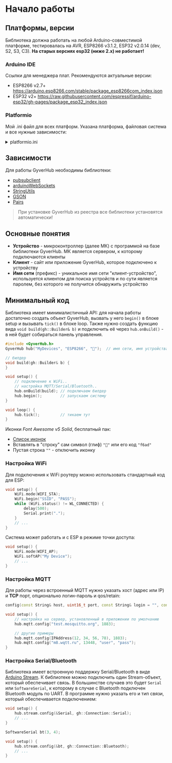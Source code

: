 # Начало работы
## Платформы, версии
Библиотека должна работать на любой Arduino-совместимой платформе, тестировалась на AVR, ESP8266 v3.1.2, ESP32 v2.0.14 (dev, S2, S3, C3). **На старых версиях esp32 (ниже 2.x) не работает!**

### Arduino IDE
Ссылки для менеджера плат. Рекомендуются актуальные версии:
- ESP8266 v2.7+ https://arduino.esp8266.com/stable/package_esp8266com_index.json
- ESP32 v2+ https://raw.githubusercontent.com/espressif/arduino-esp32/gh-pages/package_esp32_index.json

### Platformio
Мой .ini файл для всех платформ. Указана платформа, файловая система и все нужные зависимости:

<details>
<summary>platformio.ini</summary>

```ini
[env:d1_mini]
framework = arduino
monitor_speed = 115200
platform = espressif8266
board = d1_mini
upload_speed = 921600
monitor_filters = esp8266_exception_decoder, default
build_type = debug
board_build.filesystem = littlefs
lib_deps =
    knolleary/PubSubClient
    links2004/WebSockets
    ;GyverLibs/GyverHub
    https://github.com/GyverLibs/GyverHub.git
    GyverLibs/StringUtils
    GyverLibs/Pairs
    GyverLibs/GSON

[env:esp32dev]
framework = arduino
monitor_speed = 115200
platform = espressif32
board = esp32dev
upload_speed = 921600
board_build.filesystem = littlefs
lib_deps =
    knolleary/PubSubClient
    links2004/WebSockets
    ;GyverLibs/GyverHub
    https://github.com/GyverLibs/GyverHub.git
    GyverLibs/StringUtils
    GyverLibs/Pairs
    GyverLibs/GSON

[env:esp32cam]
framework = arduino
monitor_speed = 115200
platform = espressif32
board = esp32cam
board_build.mcu = esp32
upload_speed = 921600
board_build.f_cpu = 240000000L
board_build.filesystem = littlefs
lib_deps =
    knolleary/PubSubClient
    links2004/WebSockets
    ;GyverLibs/GyverHub
    https://github.com/GyverLibs/GyverHub.git
    GyverLibs/StringUtils
    GyverLibs/Pairs
    GyverLibs/GSON

[env:esp32-c3]
framework = arduino
monitor_speed = 115200
platform = espressif32
board = esp32dev
board_build.mcu = esp32c3
upload_speed = 921600
board_build.f_cpu = 80000000L
lib_deps =
    knolleary/PubSubClient
    links2004/WebSockets
    ;GyverLibs/GyverHub
    https://github.com/GyverLibs/GyverHub.git
    GyverLibs/StringUtils
    GyverLibs/Pairs
    GyverLibs/GSON

[env:s2_mini]
framework = arduino
monitor_speed = 115200
platform = espressif32
board = lolin_s2_mini
board_build.mcu = esp32s2
board_build.f_cpu = 240000000L
lib_deps =
    knolleary/PubSubClient
    links2004/WebSockets
    ;GyverLibs/GyverHub
    https://github.com/GyverLibs/GyverHub.git
    GyverLibs/StringUtils
    GyverLibs/Pairs
    GyverLibs/GSON

[env:nano328]
framework = arduino
monitor_speed = 115200
platform = atmelavr
board = nanoatmega328new
lib_deps =
    ;GyverLibs/GyverHub
    https://github.com/GyverLibs/GyverHub.git
    GyverLibs/StringUtils
    GyverLibs/Pairs
    GyverLibs/GSON
```
</details>

## Зависимости
Для работы GyverHub необходимы библиотеки:
- [pubsubclient](https://github.com/knolleary/pubsubclient)
- [arduinoWebSockets](https://github.com/Links2004/arduinoWebSockets)
- [StringUtils](https://github.com/GyverLibs/StringUtils)
- [GSON](https://github.com/GyverLibs/GSON)
- [Pairs](https://github.com/GyverLibs/Pairs)

> При установке GyverHub из реестра все библиотеки установятся автоматически!

## Основные понятия
- **Устройство** - микроконтроллер (далее МК) с программой на базе библиотеки GyverHub. МК является сервером, к которому подключаются клиенты
- **Клиент** - сайт или приложение GyverHub, которое подключено к устройству
- **Имя сети** (префикс) - уникальное имя сети "клиент-устройство", используется клиентом для поиска устройств и по сути является паролем, без которого не получится обнаружить устройство

## Минимальный код
Библиотека имеет минималистичный API: для начала работы достаточно создать объект GyverHub, вызвать у него `begin()` в блоке setup и вызывать `tick()` в блоке loop. Также нужно создать функцию вида `void build(gh::Builder& b)` и подключить её через `hub.onBuild()` - в ней будет собираться панель управления.
```cpp
#include <GyverHub.h>
GyverHub hub("MyDevices", "ESP8266", "");  // имя сети, имя устройства, иконка

// билдер
void build(gh::Builder& b) {
}

void setup() {
    // подключение к WiFi..
    // настройка MQTT/Serial/Bluetooth..
    hub.onBuild(build); // подключаем билдер
    hub.begin();        // запускаем систему
}

void loop() {
    hub.tick();         // тикаем тут
}
```
Иконки *Font Awesome v5 Solid*, бесплатный пак:
- [Список иконок](https://fontawesome.com/v5/search?o=r&m=free&s=solid)
- Вставлять в "строку" сам символ (глиф) `""` или его код `"f6ad"`
- Пустая строка `""` - отключить иконку

### Настройка WiFi
Для подключения к WiFi роутеру можно использовать стандартный код для ESP:
```cpp
void setup() {
    WiFi.mode(WIFI_STA);
    WiFi.begin("SSID", "PASS");
    while (WiFi.status() != WL_CONNECTED) {
        delay(500);
        Serial.print(".");
    }
    // ...
}
```

Система может работать и с ESP в режиме точки доступа:
```cpp
void setup() {
    WiFi.mode(WIFI_AP);
    WiFi.softAP("My Device");
    // ...
}
```

### Настройка MQTT
Для работы через встроенный MQTT нужно указать хост (адрес или IP) и **TCP** порт, опционально логин-пароль и qos/retain:
```cpp
config(const String& host, uint16_t port, const String& login = "", const String& pass = "", uint8_t qos = 0, bool ret = 0)
```

```cpp
void setup() {
    // настройка на сервер, установленный в приложении по умолчанию
    hub.mqtt.config("test.mosquitto.org", 1883);

    // другие примеры
    hub.mqtt.config(IPAddress(12, 34, 56, 78), 1883);
    hub.mqtt.config("m8.wqtt.ru", 13448, "user", "pass");
}
```

### Настройка Serial/Bluetooth
Библиотека имеет встроенную поддержку Serial/Bluetooth в виде [Arduino Stream](https://www.arduino.cc/reference/en/language/functions/communication/stream/). К библиотеке можно подключить один Stream-объект, который обеспечивает связь. В большинстве случаев это будет `Serial` или `SoftwareSerial`, к которому в случае с Bluetooth подключен Bluetooth модуль по UART. В программе нужно указать его и тип связи, который обеспечивается подключением:
```cpp
void setup() {
    hub.stream.config(&Serial, gh::Connection::Serial);
    // ...
}
```
```cpp
SoftwareSerial bt(3, 4);

void setup() {
    hub.stream.config(&bt, gh::Connection::Bluetooth);
    // ...
}
```